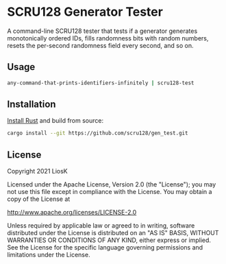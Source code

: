 # SCRU128 Generator Tester

A command-line SCRU128 tester that tests if a generator generates monotonically
ordered IDs, fills randomness bits with random numbers, resets the per-second
randomness field every second, and so on.

## Usage

```bash
any-command-that-prints-identifiers-infinitely | scru128-test
```

## Installation

[Install Rust](https://www.rust-lang.org/tools/install) and build from source:

```bash
cargo install --git https://github.com/scru128/gen_test.git
```

## License

Copyright 2021 LiosK

Licensed under the Apache License, Version 2.0 (the "License"); you may not use
this file except in compliance with the License. You may obtain a copy of the
License at

http://www.apache.org/licenses/LICENSE-2.0

Unless required by applicable law or agreed to in writing, software distributed
under the License is distributed on an "AS IS" BASIS, WITHOUT WARRANTIES OR
CONDITIONS OF ANY KIND, either express or implied. See the License for the
specific language governing permissions and limitations under the License.
